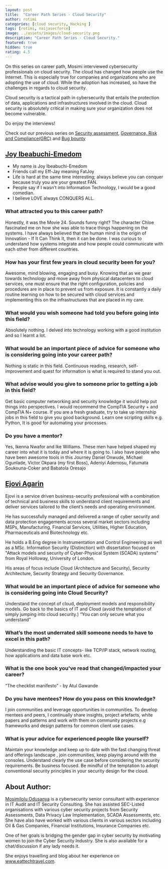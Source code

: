 ```yaml
---
layout: post
title:  "Career Path Series - Cloud Security"
author: rotimi
categories: [cloud security, Hacking ]
tags: [rotimi, naijasecforce]
image: ../assets/images/cloud-security.png
description: "Career Path Series - Cloud Security."
featured: true
hidden: true
rating: 4.5
---
```

On this series on career path, Mosimi interviewed cybersecurity professionals on cloud security. The cloud has changed how people use the Internet. This is especially true for companies and organizations who are adopting the use of cloud. While the adoption has increased, so have the challenges in regards to cloud security.

Cloud security is a tactical path in cybersecurity that entails the protection of data, applications and infrastructures involved in the cloud. Cloud security is absolutely critical in making sure your organization does not become vulnerable.

Do enjoy the interviews!

Check out our previous series on [Security assessment](https://blog.naijasecforce.com/career-path-series-security-assessment/), [Governance, Risk and Compliance(GRC)](https://blog.naijasecforce.com/career-path-grc/) and [Bug bounty](https://blog.naijasecforce.com/career-path-bug-bounties/)

## [Joy Ibeabuchi-Emedom](https://ng.linkedin.com/in/joy-ibeabuchi)
* My name is Joy Ibeabuchi-Emedom
* Friends call my Eff-Jay meaning FatJoy 
* Life is hard at the same time interesting; always believe you can conquer because truly you are your greatest FAN.
* People say if I wasn’t into Information Technology, I would be a good comedian. 
* I believe LOVE always CONQUERS ALL.

### What attracted you to this career path?
Honestly, it was the Movie 24. Sounds funny right? The character Chloe fascinated me on how she was able to trace things happening on the systems.  I have always believed that the human mind is the origin of Innovation - If It Can Think It, then it can be done. I was curious to understand how systems integrate and how people could communicate with each other from different countries.

### How has your first few years in cloud security been for you?
Awesome, mind blowing, engaging and busy. Knowing that as we gear towards technology and move away from physical datacenters to cloud services, one must ensure that the right configuration, policies and procedures are in place to prevent us from exposure.
It is constantly a daily routine learning on how to be secured with cloud services and implementing this on the infrastructures that are placed in my care.

### What would you wish someone had told you before going into this field?
Absolutely nothing. I delved into technology working with a good institution and so I learnt a lot.

### What would be an important piece of advice for someone who is considering going into your career path?
Nothing is static in this field. Continuous reading, research, self-improvement and quest for information is what is required to stand you out.

### What advise would you give to someone  prior to getting a job in this field?
Get basic computer networking and security knowledge it would help put things into perspectives. I would recommend the CompTIA Security + and CompTIA N+ course. If you are a fresh graduate, try to take up internship jobs in this field to give you good background. Learn one scripting skills e.g. Python, It is good for automating your processes.

### Do you have a mentor?
Yes, Ikenna Nwafor and Ike Williams. These men have helped shaped my career into what it is today and where it is going to. I also have people who have been awesome tools in this Journey Daniel Onwude, Michael Ogunlade, Victor Okpara (my first Boss), Adeniyi Ademosu, Fatumata Soukouna-Coker and Babatola Oresajo


## [Ejovi Agarin](https://uk.linkedin.com/in/ejakpoviagarin)
Ejovi is a service driven business-security professional with a combination of technical and business skills to understand client requirements and deliver services tailored to the client’s needs and operating environment.

He has successfully managed and delivered a range of cyber security and data protection engagements across several market sectors including MSPs, Manufacturing, Financial Services, Utilities, Higher Education, Pharmaceuticals and Biotechnology etc.

He holds a B.Eng degree in Instrumentation and Control Engineering as well as a MSc. Information Security (Distinction) with dissertation focused on "Attack models and security of Cyber-Physical System (SCADA) systems" from Royal Holloway, University of London.

His areas of focus include Cloud (Architecture and Security), Security Architecture, Security Strategy and Security Governance.

### What would be an important piece of advice for someone who is considering going into Cloud Security?  
Understand the concept of cloud, deployment models and responsibility models. Go back to the basics of IT and Cloud (avoid the temptation of simply jumping into cloud security.) “You can only secure what you understand”

### What’s the most underrated skill someone needs to have to excel in this path?
Understanding the basic IT concepts- like TCP/IP stack, network routing, how applications and data base work etc.

### What is the one book you've read that changed/impacted your career?
“The checklist manifesto” - by Atul Gawande

### Do you have mentees? How do you pass on this knowledge? 
I join communities and leverage opportunities in communities. To develop mentees and peers, I continually share insights, project artefacts, white papers and patterns and work with them on community projects e.g frameworks and design patterns for common client use cases.

### What is your advice for experienced people like yourself?
Maintain your knowledge and keep up to date with the fast changing threat and offerings landscape , join communities, keep playing around with the consoles. Understand clearly the use case before considering the security requirements. Be business focused. Be mindful of the temptation to adopt conventional security principles in your security design for the cloud.


## About Author:
[Mosimilolu Odusanya](https://www.linkedin.com/in/mosimilolu-odusanya) is a cybersecurity senior consultant with experience in IT Audit and IT Security Consulting. She has assisted SEC-Listed organisations with various cyber security projects from Security Assessments, Data Privacy Law Implementation, SCADA Assessments, etc. She have also have worked with various clients in various sectors including Oil & Gas Companies, Financial Institutions, Insurance Companies etc.

One of her goals is bridging the gender gap in cyber security by motivating women to join the Cyber Security Industry. She is also available for a chat/discussion if any lady needs it. 

She enjoys travelling and blog about her experience on www.eattechtravel.com.

